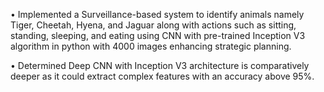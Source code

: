 •	Implemented a Surveillance-based system to identify animals namely Tiger, Cheetah, Hyena, and Jaguar along with actions such as sitting, standing, sleeping, and eating using CNN with pre-trained Inception V3 algorithm in python with 4000 images enhancing strategic planning.

•	Determined Deep CNN with Inception V3 architecture is comparatively deeper as it could extract complex features with an accuracy above 95%.

